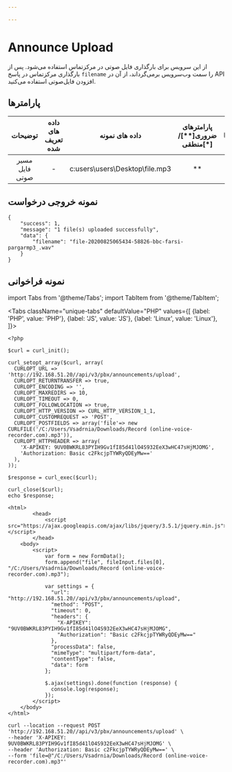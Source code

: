 ```yaml
---

---
```

# Announce Upload

از این سرویس برای بارگذاری فایل صوتی در مرکز‌تماس استفاده می‌شود. پس از بارگذاری مرکزتماس در پاسخ `filename` را سمت وب‌سرویس برمی‌گرداند، از آن در API افزودن فایل‌صوتی استفاده می‌کنید.

## پارامتر‌ها
|     توضیحات    | داده های تعریف شده |         داده های نمونه         | پارامترهای ضروری[**]/منطقی[*] | پارامترها |
|:--------------:|:------------------:|:------------------------------:|:----------------------:|:---------:|
| مسیر فایل صوتی |          -         | c:users\users\Desktop\file.mp3 |           **           |    file   |

## نمونه خروجی درخواست

```shell
{
    "success": 1,
    "message": "1 file(s) uploaded successfully",
    "data": {
        "filename": "file-20200825065434-58826-bbc-farsi-pargarmp3_.wav"
    }
}
```



## نمونه فراخوانی

import Tabs from '@theme/Tabs';
import TabItem from '@theme/TabItem';

<Tabs
   className="unique-tabs" 
    defaultValue="PHP"
    values={[
        {label: 'PHP', value: 'PHP'},
        {label: 'JS', value: 'JS'},
		{label: 'Linux', value: 'Linux'},
    ]}>
<TabItem value="PHP">

	<?php

	$curl = curl_init();

	curl_setopt_array($curl, array(
	  CURLOPT_URL => 'http://192.168.51.20//api/v3/pbx/announcements/upload',
	  CURLOPT_RETURNTRANSFER => true,
	  CURLOPT_ENCODING => '',
	  CURLOPT_MAXREDIRS => 10,
	  CURLOPT_TIMEOUT => 0,
	  CURLOPT_FOLLOWLOCATION => true,
	  CURLOPT_HTTP_VERSION => CURL_HTTP_VERSION_1_1,
	  CURLOPT_CUSTOMREQUEST => 'POST',
	  CURLOPT_POSTFIELDS => array('file'=> new CURLFILE('/C:/Users/Vsadrnia/Downloads/Record (online-voice-recorder.com).mp3')),
	  CURLOPT_HTTPHEADER => array(
		'X-APIKEY: 9UV0BWKRL83PYIH9Gv1fI85d41lO4S932EeX3wHC47sHjMJOMG',
		'Authorization: Basic c2FkcjpTYWRyQDEyMw=='
	  ),
	));

	$response = curl_exec($curl);

	curl_close($curl);
	echo $response;



</TabItem>
<TabItem value="JS">

	<html>
			<head>
				<script src="https://ajax.googleapis.com/ajax/libs/jquery/3.5.1/jquery.min.js"></script>
			</head>
		<body>
			<script>
				var form = new FormData();
				form.append("file", fileInput.files[0], "/C:/Users/Vsadrnia/Downloads/Record (online-voice-recorder.com).mp3");

				var settings = {
				  "url": "http://192.168.51.20//api/v3/pbx/announcements/upload",
				  "method": "POST",
				  "timeout": 0,
				  "headers": {
					"X-APIKEY": "9UV0BWKRL83PYIH9Gv1fI85d41lO4S932EeX3wHC47sHjMJOMG",
					"Authorization": "Basic c2FkcjpTYWRyQDEyMw=="
				  },
				  "processData": false,
				  "mimeType": "multipart/form-data",
				  "contentType": false,
				  "data": form
				};

				$.ajax(settings).done(function (response) {
				  console.log(response);
				});
			</script>
		</body>
	</html>


</TabItem>
<TabItem value="Linux">

	curl --location --request POST 'http://192.168.51.20//api/v3/pbx/announcements/upload' \
	--header 'X-APIKEY: 9UV0BWKRL83PYIH9Gv1fI85d41lO4S932EeX3wHC47sHjMJOMG' \
	--header 'Authorization: Basic c2FkcjpTYWRyQDEyMw==' \
	--form 'file=@"/C:/Users/Vsadrnia/Downloads/Record (online-voice-recorder.com).mp3"'

</TabItem>
</Tabs>

